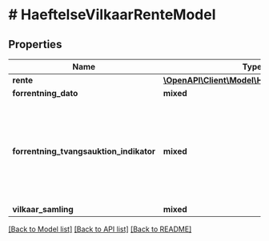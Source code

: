 # # HaeftelseVilkaarRenteModel

## Properties

Name | Type | Description | Notes
------------ | ------------- | ------------- | -------------
**rente** | [**\OpenAPI\Client\Model\HaeftelseRenteModel**](HaeftelseRenteModel.md) |  |
**forrentning_dato** | **mixed** | ForrentningDato | [optional]
**forrentning_tvangsauktion_indikator** | **mixed** | Angiver at i tilfælde af tvangsauktion over den/de pantsatte genstand/e forrentes ejerpantebrevet fra tidspunktet for tvangsauktion til betaling finder sted. Bruges kun på ejerpantebreve. | [optional]
**vilkaar_samling** | **mixed** | HaeftelseVilkaarSamling | [optional]

[[Back to Model list]](../../README.md#models) [[Back to API list]](../../README.md#endpoints) [[Back to README]](../../README.md)
